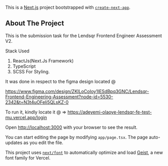 This is a [Next.js](https://nextjs.org) project bootstrapped with [`create-next-app`](https://nextjs.org/docs/app/api-reference/cli/create-next-app).



## About The Project

This is the submission task for the Lendsqr Frontend Engineer Assessment V2. 

Stack Used
1. ReactJs(Next.Js Framework)
2. TypeScript
3. SCSS For Styling.

It was done in respect to the figma design located @

https://www.figma.com/design/ZKILoCoIoy1IESdBpq3GNC/Lendsqr-Frontend-Engineering-Assessment?node-id=5530-2342&t=N3t4uOFeli5QLsKZ-0

To run it, kindly locate it @ => https://adeyemi-olaoye-lendsqr-fe-test-mu.vercel.app/login



Open [http://localhost:3000](http://localhost:3000) with your browser to see the result.

You can start editing the page by modifying `app/page.tsx`. The page auto-updates as you edit the file.

This project uses [`next/font`](https://nextjs.org/docs/app/building-your-application/optimizing/fonts) to automatically optimize and load [Geist](https://vercel.com/font), a new font family for Vercel.
